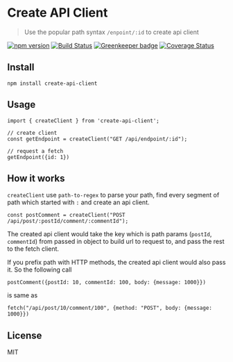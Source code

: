 # Create API Client

> Use the popular path syntax `/enpoint/:id` to create api client

[![npm version](https://badge.fury.io/js/create-api-client.svg)](https://badge.fury.io/js/create-api-client) [![Build Status](https://travis-ci.org/minipai/create-api-client.svg?branch=master)](https://travis-ci.org/minipai/create-api-client) [![Greenkeeper badge](https://badges.greenkeeper.io/minipai/create-api-client.svg)](https://greenkeeper.io/) [![Coverage Status](https://coveralls.io/repos/github/minipai/create-api-client/badge.svg?branch=master)](https://coveralls.io/github/minipai/create-api-client?branch=master)

## Install

```
npm install create-api-client
```

## Usage

```
import { createClient } from 'create-api-client';

// create client
const getEndpoint = createClient("GET /api/endpoint/:id");

// request a fetch
getEndpoint({id: 1})
```

## How it works

`createClient` use `path-to-regex` to parse your path, find every segment of path which started with `:` and create an api client.

```
const postComment = createClient("POST /api/post/:postId/comment/:commentId");

```

The created api client would take the key which is path params (`postId`, `commentId`) from passed in object to build url to request to, and pass the rest to the fetch client.

If you prefix path with HTTP methods, the created api client would also pass it. So the following call

```
postComment({postId: 10, commentId: 100, body: {message: 1000}})
```

is same as

```
fetch("/api/post/10/comment/100", {method: "POST", body: {message: 1000}})
```

## License

MIT
